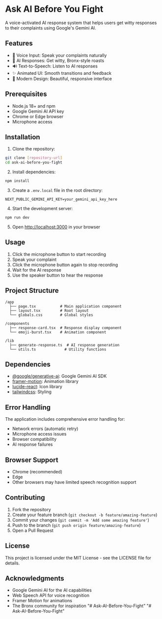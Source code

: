 # Ask AI Before You Fight

A voice-activated AI response system that helps users get witty responses to their complaints using Google's Gemini AI.

## Features

- 🎤 Voice Input: Speak your complaints naturally
- 🤖 AI Responses: Get witty, Bronx-style roasts
- 🔊 Text-to-Speech: Listen to AI responses
- ✨ Animated UI: Smooth transitions and feedback
- 🎨 Modern Design: Beautiful, responsive interface

## Prerequisites

- Node.js 18+ and npm
- Google Gemini AI API key
- Chrome or Edge browser
- Microphone access

## Installation

1. Clone the repository:
```bash
git clone [repository-url]
cd ask-ai-before-you-fight
```

2. Install dependencies:
```bash
npm install
```

3. Create a `.env.local` file in the root directory:
```
NEXT_PUBLIC_GEMINI_API_KEY=your_gemini_api_key_here
```

4. Start the development server:
```bash
npm run dev
```

5. Open [http://localhost:3000](http://localhost:3000) in your browser

## Usage

1. Click the microphone button to start recording
2. Speak your complaint
3. Click the microphone button again to stop recording
4. Wait for the AI response
5. Use the speaker button to hear the response

## Project Structure

```
/app
  ├── page.tsx           # Main application component
  ├── layout.tsx         # Root layout
  └── globals.css        # Global styles

/components
  ├── response-card.tsx  # Response display component
  └── emoji-burst.tsx    # Animation component

/lib
  ├── generate-response.ts  # AI response generation
  └── utils.ts             # Utility functions
```

## Dependencies

- [@google/generative-ai](https://www.npmjs.com/package/@google/generative-ai): Google Gemini AI SDK
- [framer-motion](https://www.npmjs.com/package/framer-motion): Animation library
- [lucide-react](https://www.npmjs.com/package/lucide-react): Icon library
- [tailwindcss](https://www.npmjs.com/package/tailwindcss): Styling

## Error Handling

The application includes comprehensive error handling for:
- Network errors (automatic retry)
- Microphone access issues
- Browser compatibility
- AI response failures

## Browser Support

- Chrome (recommended)
- Edge
- Other browsers may have limited speech recognition support

## Contributing

1. Fork the repository
2. Create your feature branch (`git checkout -b feature/amazing-feature`)
3. Commit your changes (`git commit -m 'Add some amazing feature'`)
4. Push to the branch (`git push origin feature/amazing-feature`)
5. Open a Pull Request

## License

This project is licensed under the MIT License - see the LICENSE file for details.

## Acknowledgments

- Google Gemini AI for the AI capabilities
- Web Speech API for voice recognition
- Framer Motion for animations
- The Bronx community for inspiration "# Ask-AI-Before-You-Fight" 
"# Ask-AI-Before-You-Fight" 
